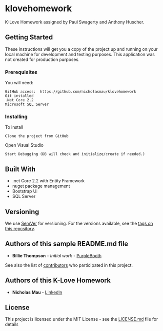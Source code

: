 # klovehomework
K-Love Homework assigned by Paul Swagerty and Anthony Huscher.

## Getting Started

These instructions will get you a copy of the project up and running on your local machine for development and testing purposes. This application was not created for production purposes.

### Prerequisites

You will need:

```
GitHub access:  https://github.com/nicholasmau/klovehomework
Git installed
.Net Core 2.2
Microsoft SQL Server
```

### Installing

To install

```
Clone the project from GitHub
```
Open Visual Studio
```
Start Debugging (DB will check and initialize/create if needed.)
```

## Built With

* .net Core 2.2 with Entity Framework
* nuget package management
* Bootstrap UI
* SQL Server

## Versioning

We use [SemVer](http://semver.org/) for versioning. For the versions available, see the [tags on this repository](https://github.com/your/project/tags). 

## Authors of this sample README.md file

* **Billie Thompson** - *Initial work* - [PurpleBooth](https://github.com/PurpleBooth)

See also the list of [contributors](https://github.com/your/project/contributors) who participated in this project.

## Authors of this K-Love Homework

* **Nicholas Mau** - [LinkedIn](https://www.linkedin.com/in/nicholasmaumba)

## License

This project is licensed under the MIT License - see the [LICENSE.md](LICENSE.md) file for details